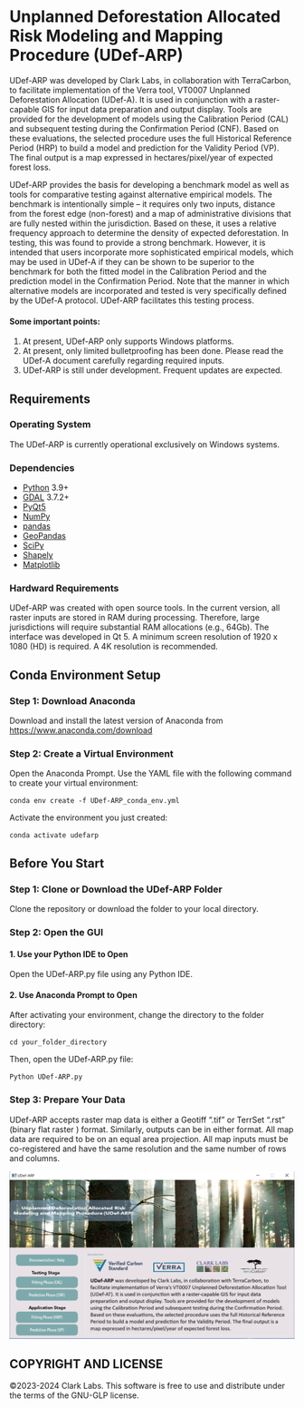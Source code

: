 
# Unplanned Deforestation Allocated Risk Modeling and Mapping Procedure (UDef-ARP)

UDef-ARP was developed by Clark Labs, in collaboration with TerraCarbon, to facilitate implementation of the Verra tool, VT0007 Unplanned Deforestation Allocation (UDef-A). It is used in conjunction with a raster-capable GIS for input data preparation and output display. Tools are provided for the development of models using the Calibration Period (CAL) and subsequent testing during the Confirmation Period (CNF). Based on these evaluations, the selected procedure uses the full Historical Reference Period (HRP) to build a model and prediction for the Validity Period (VP). The final output is a map expressed in hectares/pixel/year of expected forest loss.

UDef-ARP provides the basis for developing a benchmark model as well as tools for comparative testing against alternative empirical models. The benchmark is intentionally simple – it requires only two inputs, distance from the forest edge (non-forest) and a map of administrative divisions that are fully nested within the jurisdiction. Based on these, it uses a relative frequency approach to determine the density of expected deforestation. In testing, this was found to provide a strong benchmark. However, it is intended that users incorporate more sophisticated empirical models, which may be used in UDef-A if they can be shown to be superior to the benchmark for both the fitted model in the Calibration Period and the prediction model in the Confirmation Period. Note that the manner in which alternative models are incorporated and tested is very specifically defined by the UDef-A protocol. UDef-ARP facilitates this testing process.

#### Some important points:
1. At present, UDef-ARP only supports Windows platforms.
2. At present, only limited bulletproofing has been done. Please read the UDef-A document carefully regarding required inputs.
3. UDef-ARP is still under development. Frequent updates are expected.

## Requirements
### Operating System
The UDef-ARP is currently operational exclusively on Windows systems.

### Dependencies
- [Python](https://www.python.org/) 3.9+
- [GDAL](https://github.com/OSGeo/gdal) 3.7.2+
- [PyQt5](https://pypi.org/project/PyQt5/)
- [NumPy](https://github.com/numpy/numpy)
- [pandas](https://github.com/pandas-dev/pandas)
- [GeoPandas](https://github.com/geopandas/geopandas)
- [SciPy](https://github.com/scipy/scipy)
- [Shapely](https://github.com/shapely/shapely)
- [Matplotlib](https://github.com/matplotlib/matplotlib)

### Hardward Requirements
UDef-ARP was created with open source tools. In the current version, all raster inputs are stored in RAM during processing. Therefore, large jurisdictions will require substantial RAM allocations (e.g., 64Gb). The interface was developed in Qt 5. A minimum screen resolution of 1920 x 1080 (HD) is required. A 4K resolution is recommended.

## Conda Environment Setup

### Step 1: Download Anaconda
Download and install the latest version of Anaconda from https://www.anaconda.com/download

### Step 2: Create a Virtual Environment
Open the Anaconda Prompt. Use the YAML file with the following command to create your virtual environment:

```
conda env create -f UDef-ARP_conda_env.yml
```
Activate the environment you just created:
```
conda activate udefarp
```
## Before You Start
### Step 1: Clone or Download the UDef-ARP Folder
Clone the repository or download the folder to your local directory.

### Step 2: Open the GUI
#### 1. Use your Python IDE to Open
Open the UDef-ARP.py file using any Python IDE.

#### 2. Use Anaconda Prompt to Open
After activating your environment, change the directory to the folder directory:
```
cd your_folder_directory
```
Then, open the UDef-ARP.py file:
```
Python UDef-ARP.py
```
### Step 3: Prepare Your Data
UDef-ARP accepts raster map data is either a Geotiff “.tif” or TerrSet “.rst” (binary flat raster ) format. Similarly, outputs can be in either format. All map data are required to be on an equal area projection. All map inputs must be co-registered and have the same resolution and the same number of rows and columns.

<p align="center">
  <img src="data/intro_screen.png" alt="GUI Image">
</p>

## COPYRIGHT AND LICENSE
©2023-2024 Clark Labs. This software is free to use and distribute under the terms of the GNU-GLP license.
